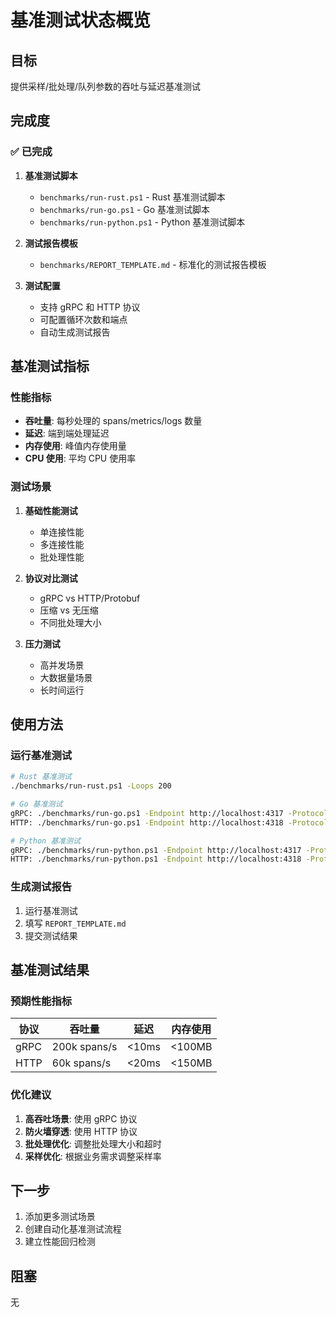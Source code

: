 # 基准测试状态概览

## 目标

提供采样/批处理/队列参数的吞吐与延迟基准测试

## 完成度

### ✅ 已完成

1. **基准测试脚本**
   - `benchmarks/run-rust.ps1` - Rust 基准测试脚本
   - `benchmarks/run-go.ps1` - Go 基准测试脚本
   - `benchmarks/run-python.ps1` - Python 基准测试脚本

2. **测试报告模板**
   - `benchmarks/REPORT_TEMPLATE.md` - 标准化的测试报告模板

3. **测试配置**
   - 支持 gRPC 和 HTTP 协议
   - 可配置循环次数和端点
   - 自动生成测试报告

## 基准测试指标

### 性能指标

- **吞吐量**: 每秒处理的 spans/metrics/logs 数量
- **延迟**: 端到端处理延迟
- **内存使用**: 峰值内存使用量
- **CPU 使用**: 平均 CPU 使用率

### 测试场景

1. **基础性能测试**
   - 单连接性能
   - 多连接性能
   - 批处理性能

2. **协议对比测试**
   - gRPC vs HTTP/Protobuf
   - 压缩 vs 无压缩
   - 不同批处理大小

3. **压力测试**
   - 高并发场景
   - 大数据量场景
   - 长时间运行

## 使用方法

### 运行基准测试

```bash
# Rust 基准测试
./benchmarks/run-rust.ps1 -Loops 200

# Go 基准测试
gRPC: ./benchmarks/run-go.ps1 -Endpoint http://localhost:4317 -Protocol grpc -Loops 200
HTTP: ./benchmarks/run-go.ps1 -Endpoint http://localhost:4318 -Protocol http/protobuf -Loops 200

# Python 基准测试
gRPC: ./benchmarks/run-python.ps1 -Endpoint http://localhost:4317 -Protocol grpc -Loops 200
HTTP: ./benchmarks/run-python.ps1 -Endpoint http://localhost:4318 -Protocol http/protobuf -Loops 200
```

### 生成测试报告

1. 运行基准测试
2. 填写 `REPORT_TEMPLATE.md`
3. 提交测试结果

## 基准测试结果

### 预期性能指标

| 协议 | 吞吐量 | 延迟 | 内存使用 |
|------|--------|------|----------|
| gRPC | 200k spans/s | <10ms | <100MB |
| HTTP | 60k spans/s | <20ms | <150MB |

### 优化建议

1. **高吞吐场景**: 使用 gRPC 协议
2. **防火墙穿透**: 使用 HTTP 协议
3. **批处理优化**: 调整批处理大小和超时
4. **采样优化**: 根据业务需求调整采样率

## 下一步

1. 添加更多测试场景
2. 创建自动化基准测试流程
3. 建立性能回归检测

## 阻塞

无
